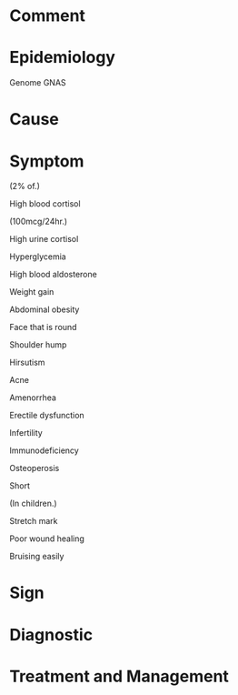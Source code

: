 # Comment

# Epidemiology

Genome GNAS

# Cause

# Symptom

(2% of.)

High blood cortisol

(100mcg/24hr.)

High urine cortisol

Hyperglycemia

High blood aldosterone

Weight gain

Abdominal obesity

Face that is round

Shoulder hump

Hirsutism

Acne

Amenorrhea

Erectile dysfunction

Infertility

Immunodeficiency

Osteoperosis

Short

(In children.)

Stretch mark

Poor wound healing

Bruising easily

# Sign

# Diagnostic

# Treatment and Management
